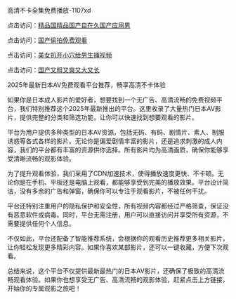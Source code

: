 高清不卡全集免费播放-1107xd

点击访问：<a href="https://heiliaozj3tjd.pages.dev/">精品国精品国产自在久国产应用男</a>

点击访问：<a href="https://heiliaowt0d7p.pages.dev/">国产偷拍免费观看</a>

点击访问：<a href="https://heiliaowzu4ur.pages.dev/">美女扒开小穴给男生捅视频</a>

点击访问：<a href="https://heiliaoxwd5i8.pages.dev/">国产又粗又爽又大又长</a>

2025年最新日本AV免费观看平台推荐，畅享高清不卡体验

如果你是日本成人影片的爱好者，想要找到一个无广告、高清流畅的免费视频平台，我们特别推荐这个2025年最新推出的平台。这里收录了大量热门日本AV影片，提供完整的分类和筛选功能，让你可以快速找到想要观看的影片。

平台为用户提供多种类型的日本AV资源，包括无码、有码、剧情片、素人、制服诱惑等各式各样的影片。无论你是偏爱剧情丰富的影片，还是追求刺激的成人内容，我们的平台都有丰富的资源供你选择。所有影片均为高清画质，确保你能够享受清晰流畅的观影体验。

为了提升观看体验，我们采用了CDN加速技术，使得播放速度更快、不卡顿。无论你是在手机、平板还是电脑上观看，都能够享受到完美的播放效果。平台设计简洁，没有多余的广告和弹窗，确保你可以专注于观看影片，不被任何干扰。

平台还特别注重用户的隐私保护和安全性，所有视频内容都经过严格筛查，保证没有恶意软件或病毒。同时，平台无需注册，用户可以直接访问并享受所有资源，不需要提供任何个人信息。

不仅如此，平台还配备了智能推荐系统，会根据你的观看历史推荐更多相关影片，让你轻松发现更多精彩内容。如果你喜欢某部影片，还可以一键收藏，方便下次观看。

总结来说，这个平台不仅提供最新最热门的日本AV影片，还确保了极致的高清流畅观看体验。如果你也想享受无广告、高清流畅的观影体验，赶紧点击上方链接，开始你的专属观影之旅吧！

<span style="display:none;">[Canonical link](https://github.com/duann2402/10004 )</span>
